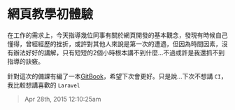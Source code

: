 # 網頁教學初體驗

在工作的需求上，今天指導幾位同事有關於網頁開發的基本觀念，發現有時候自己懂得，曾經經歷的挫折，或許對其他人來說是第一次的遭遇，但因為時間因素，沒有辦法好好的講解，只有短短的2個小時根本講不到什麼...不過或許是我還抓不到指導的訣竅。

針對這次的備課有編了一本[GitBook][1]，希望下次會更好。只是說...下次不想講 `CI`，我比較想講喜歡的 `Laravel`


[1]: http://alanmoment.gitbooks.io/web-guide/content/

> Apr 28th, 2015 12:10:25am